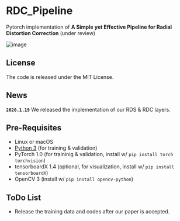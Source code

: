 # RDC_Pipeline
Pytorch implementation of  **A Simple yet Effective Pipeline for Radial Distortion Correction** (under review)

![image](https://github.com/MccreeZhao/RDC_Pipeline/blob/master/Image/Overview.png)
## License
The code is released under the MIT License.
## News
**`2020.1.19`** We released the implementation of our RDS & RDC layers.
## Pre-Requisites 
* Linux or macOS
* [Python 3](https://www.anaconda.com/distribution/) (for training \& validation)
* PyTorch 1.0 (for traininig \& validation, install w/ `pip install torch torchvision`)
* tensorboardX 1.4 (optional, for visualization, install w/ `pip install tensorboardX`)
* OpenCV 3 (install w/ `pip install opencv-python`)
## ToDo List
- Release the training data and codes after our paper is accepted.
